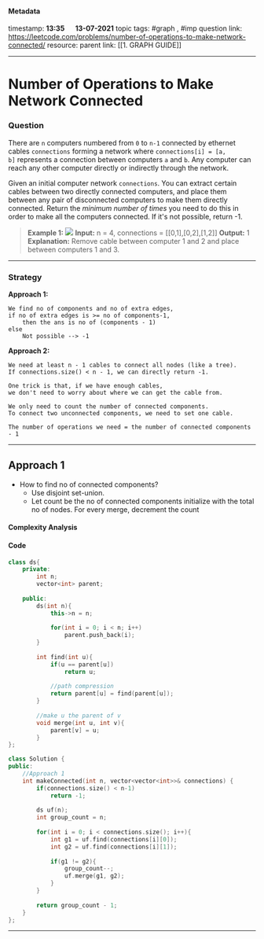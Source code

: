#### Metadata

timestamp: **13:35**  &emsp;  **13-07-2021**
topic tags: #graph , #imp
question link: https://leetcode.com/problems/number-of-operations-to-make-network-connected/
resource:
parent link: [[1. GRAPH GUIDE]]

---

# Number of Operations to Make Network Connected

### Question

There are `n` computers numbered from `0` to `n-1` connected by ethernet cables `connections` forming a network where `connections[i] = [a, b]` represents a connection between computers `a` and `b`. Any computer can reach any other computer directly or indirectly through the network.

Given an initial computer network `connections`. You can extract certain cables between two directly connected computers, and place them between any pair of disconnected computers to make them directly connected. Return the _minimum number of times_ you need to do this in order to make all the computers connected. If it's not possible, return -1. 

>**Example 1:**
**![](https://assets.leetcode.com/uploads/2020/01/02/sample_1_1677.png)**
**Input:** n = 4, connections = [[0,1],[0,2],[1,2]]
**Output:** 1
**Explanation:** Remove cable between computer 1 and 2 and place between computers 1 and 3.

---
### Strategy

**Approach 1:**
```
We find no of components and no of extra edges, 
if no of extra edges is >= no of components-1,
	then the ans is no of (components - 1)
else 
	Not possible --> -1
```


**Approach 2:**
```
We need at least n - 1 cables to connect all nodes (like a tree).
If connections.size() < n - 1, we can directly return -1.

One trick is that, if we have enough cables,
we don't need to worry about where we can get the cable from.

We only need to count the number of connected components.
To connect two unconnected components, we need to set one cable.

The number of operations we need = the number of connected components - 1
```

---

## Approach 1

- How to find no of connected components?
	- Use disjoint set-union.
	- Let count be the no of connected components initialize with the total no of nodes. For every merge, decrement the count
#### Complexity Analysis

#### Code

``` cpp
class ds{
    private:
        int n;
        vector<int> parent;
    
    public:
        ds(int n){
            this->n = n;
            
            for(int i = 0; i < n; i++)
                parent.push_back(i);
        }
    
        int find(int u){
            if(u == parent[u])
                return u;
            
            //path compression
            return parent[u] = find(parent[u]);
        }
    
        //make u the parent of v
        void merge(int u, int v){
            parent[v] = u;
        }
};

class Solution {
public:
    //Approach 1
    int makeConnected(int n, vector<vector<int>>& connections) {
        if(connections.size() < n-1)
            return -1;
        
        ds uf(n);
        int group_count = n;
        
        for(int i = 0; i < connections.size(); i++){
            int g1 = uf.find(connections[i][0]);
            int g2 = uf.find(connections[i][1]);
            
            if(g1 != g2){
                group_count--;
                uf.merge(g1, g2);
            }
        }
        
        return group_count - 1;
    }
};

```

---


